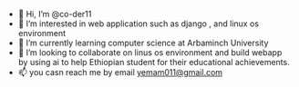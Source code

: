 - 👋 Hi, I’m @co-der11
- 👀 I’m interested in web application such as django , and linux os environment  
- 🌱 I’m currently learning  computer science at Arbaminch University 
- 💞️ I’m looking to collaborate on linus os environment and build webapp by using ai to help Ethiopian student for their educational achievements.
- 📫 you casn reach me by email yemam011@gmail.com

<!---
co-der11/co-der11 is a ✨ special ✨ repository because its `README.md` (this file) appears on your GitHub profile.
You can click the Preview link to take a look at your changes.
--->
